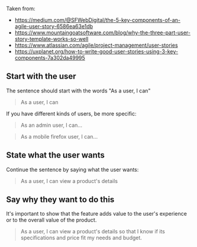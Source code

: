 
Taken from:

- https://medium.com/@SFWebDigital/the-5-key-components-of-an-agile-user-story-6586ea63e1db
- https://www.mountaingoatsoftware.com/blog/why-the-three-part-user-story-template-works-so-well
- https://www.atlassian.com/agile/project-management/user-stories
- https://uxplanet.org/how-to-write-good-user-stories-using-3-key-components-7a302da49995

## Start with the user

The sentence should start with the words "As a user, I can"

> As a user, I can

If you have different kinds of users, be more specific:

> As an admin user, I can...

> As a mobile firefox user, I can...

## State what the user wants

Continue the sentence by saying what the user wants:

> As a user, I can view a product's details

## Say why they want to do this

It's important to show that the feature adds value to the user's experience or to the overall value of the product.

> As a user, I can view a product's details so that I know if its specifications and price fit my needs and budget.
